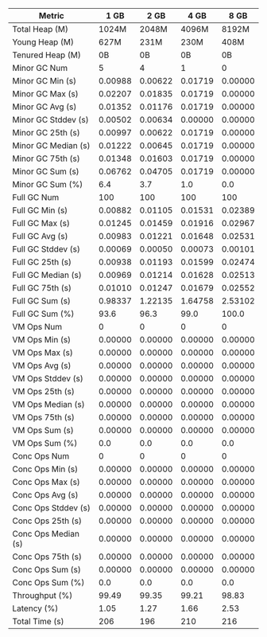| Metric | 1 GB | 2 GB | 4 GB | 8 GB |
|------|----|----|----|----|
| Total Heap (M) | 1024M | 2048M | 4096M | 8192M |
| Young Heap (M) | 627M | 231M | 230M | 408M |
| Tenured Heap (M) | 0B | 0B | 0B | 0B |
| Minor GC Num | 5 | 4 | 1 | 0 |
| Minor GC Min (s) | 0.00988 | 0.00622 | 0.01719 | 0.00000 |
| Minor GC Max (s) | 0.02207 | 0.01835 | 0.01719 | 0.00000 |
| Minor GC Avg (s) | 0.01352 | 0.01176 | 0.01719 | 0.00000 |
| Minor GC Stddev (s) | 0.00502 | 0.00634 | 0.00000 | 0.00000 |
| Minor GC 25th (s) | 0.00997 | 0.00622 | 0.01719 | 0.00000 |
| Minor GC Median (s) | 0.01222 | 0.00645 | 0.01719 | 0.00000 |
| Minor GC 75th (s) | 0.01348 | 0.01603 | 0.01719 | 0.00000 |
| Minor GC Sum (s) | 0.06762 | 0.04705 | 0.01719 | 0.00000 |
| Minor GC Sum (%) | 6.4 | 3.7 | 1.0 | 0.0 |
| Full GC Num | 100 | 100 | 100 | 100 |
| Full GC Min (s) | 0.00882 | 0.01105 | 0.01531 | 0.02389 |
| Full GC Max (s) | 0.01245 | 0.01459 | 0.01916 | 0.02967 |
| Full GC Avg (s) | 0.00983 | 0.01221 | 0.01648 | 0.02531 |
| Full GC Stddev (s) | 0.00069 | 0.00050 | 0.00073 | 0.00101 |
| Full GC 25th (s) | 0.00938 | 0.01193 | 0.01599 | 0.02474 |
| Full GC Median (s) | 0.00969 | 0.01214 | 0.01628 | 0.02513 |
| Full GC 75th (s) | 0.01010 | 0.01247 | 0.01679 | 0.02552 |
| Full GC Sum (s) | 0.98337 | 1.22135 | 1.64758 | 2.53102 |
| Full GC Sum (%) | 93.6 | 96.3 | 99.0 | 100.0 |
| VM Ops Num | 0 | 0 | 0 | 0 |
| VM Ops Min (s) | 0.00000 | 0.00000 | 0.00000 | 0.00000 |
| VM Ops Max (s) | 0.00000 | 0.00000 | 0.00000 | 0.00000 |
| VM Ops Avg (s) | 0.00000 | 0.00000 | 0.00000 | 0.00000 |
| VM Ops Stddev (s) | 0.00000 | 0.00000 | 0.00000 | 0.00000 |
| VM Ops 25th (s) | 0.00000 | 0.00000 | 0.00000 | 0.00000 |
| VM Ops Median (s) | 0.00000 | 0.00000 | 0.00000 | 0.00000 |
| VM Ops 75th (s) | 0.00000 | 0.00000 | 0.00000 | 0.00000 |
| VM Ops Sum (s) | 0.00000 | 0.00000 | 0.00000 | 0.00000 |
| VM Ops Sum (%) | 0.0 | 0.0 | 0.0 | 0.0 |
| Conc Ops Num | 0 | 0 | 0 | 0 |
| Conc Ops Min (s) | 0.00000 | 0.00000 | 0.00000 | 0.00000 |
| Conc Ops Max (s) | 0.00000 | 0.00000 | 0.00000 | 0.00000 |
| Conc Ops Avg (s) | 0.00000 | 0.00000 | 0.00000 | 0.00000 |
| Conc Ops Stddev (s) | 0.00000 | 0.00000 | 0.00000 | 0.00000 |
| Conc Ops 25th (s) | 0.00000 | 0.00000 | 0.00000 | 0.00000 |
| Conc Ops Median (s) | 0.00000 | 0.00000 | 0.00000 | 0.00000 |
| Conc Ops 75th (s) | 0.00000 | 0.00000 | 0.00000 | 0.00000 |
| Conc Ops Sum (s) | 0.00000 | 0.00000 | 0.00000 | 0.00000 |
| Conc Ops Sum (%) | 0.0 | 0.0 | 0.0 | 0.0 |
| Throughput (%) | 99.49 | 99.35 | 99.21 | 98.83 |
| Latency (%) | 1.05 | 1.27 | 1.66 | 2.53 |
| Total Time (s) | 206 | 196 | 210 | 216 |
